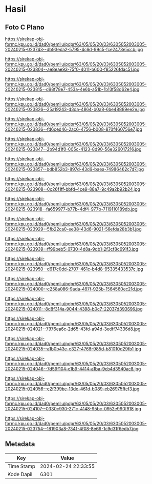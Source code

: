 # Hasil

## Foto C Plano

https://sirekap-obj-formc.kpu.go.id/dad0/pemilu/pdpr/63/05/05/20/03/6305052003005-20240215-023743--db93eda2-5795-4c6d-99c5-fce2473e5ccb.jpg

https://sirekap-obj-formc.kpu.go.id/dad0/pemilu/pdpr/63/05/05/20/03/6305052003005-20240215-023804--ae8eae93-75f0-4011-b600-f85226fdac51.jpg

https://sirekap-obj-formc.kpu.go.id/dad0/pemilu/pdpr/63/05/05/20/03/6305052003005-20240215-023815--d98f78e7-453a-4e6b-a51b-1b13f58d62e4.jpg

https://sirekap-obj-formc.kpu.go.id/dad0/pemilu/pdpr/63/05/05/20/03/6305052003005-20240215-023826--25a19243-d3da-4864-b0a8-6be48889ee2e.jpg

https://sirekap-obj-formc.kpu.go.id/dad0/pemilu/pdpr/63/05/05/20/03/6305052003005-20240215-023836--fd6ced46-2ac6-4756-b008-870f460756e7.jpg

https://sirekap-obj-formc.kpu.go.id/dad0/pemilu/pdpr/63/05/05/20/03/6305052003005-20240215-023847--2b94d1f0-005c-4123-8d90-56e326017216.jpg

https://sirekap-obj-formc.kpu.go.id/dad0/pemilu/pdpr/63/05/05/20/03/6305052003005-20240215-023857--bdb852b3-897d-43d6-baea-74986462c7d7.jpg

https://sirekap-obj-formc.kpu.go.id/dad0/pemilu/pdpr/63/05/05/20/03/6305052003005-20240215-023908--0c26f1ff-bbfd-4ce9-88a7-9c49a2b92b24.jpg

https://sirekap-obj-formc.kpu.go.id/dad0/pemilu/pdpr/63/05/05/20/03/6305052003005-20240215-023918--fa659977-b77b-4df4-977b-7119110189db.jpg

https://sirekap-obj-formc.kpu.go.id/dad0/pemilu/pdpr/63/05/05/20/03/6305052003005-20240215-023929--5fb22ca0-ee38-43d6-9021-56efda28b3b1.jpg

https://sirekap-obj-formc.kpu.go.id/dad0/pemilu/pdpr/63/05/05/20/03/6305052003005-20240215-023939--ff99beb5-0730-4d8a-9db1-2f3cf8c691f3.jpg

https://sirekap-obj-formc.kpu.go.id/dad0/pemilu/pdpr/63/05/05/20/03/6305052003005-20240215-023950--d617c0dd-2707-461c-b4d8-95335433537c.jpg

https://sirekap-obj-formc.kpu.go.id/dad0/pemilu/pdpr/63/05/05/20/03/6305052003005-20240215-024000--c258a086-9ada-497f-925b-1564560ec21d.jpg

https://sirekap-obj-formc.kpu.go.id/dad0/pemilu/pdpr/63/05/05/20/03/6305052003005-20240215-024011--8d8f314a-9044-4398-b0c7-22037d393696.jpg

https://sirekap-obj-formc.kpu.go.id/dad0/pemilu/pdpr/63/05/05/20/03/6305052003005-20240215-024021--7976ea6c-2d65-43fd-a94d-3edff74336d8.jpg

https://sirekap-obj-formc.kpu.go.id/dad0/pemilu/pdpr/63/05/05/20/03/6305052003005-20240215-024035--a1b0b43e-c327-4768-985d-b81010d29fb1.jpg

https://sirekap-obj-formc.kpu.go.id/dad0/pemilu/pdpr/63/05/05/20/03/6305052003005-20240215-024046--7d59f104-c1b9-4414-a1ba-9cb4d3540ac8.jpg

https://sirekap-obj-formc.kpu.go.id/dad0/pemilu/pdpr/63/05/05/20/03/6305052003005-20240215-024056--c2f399be-13de-461d-b089-eb26975ffef3.jpg

https://sirekap-obj-formc.kpu.go.id/dad0/pemilu/pdpr/63/05/05/20/03/6305052003005-20240215-024107--0330c930-271c-4148-95bc-0952e990f918.jpg

https://sirekap-obj-formc.kpu.go.id/dad0/pemilu/pdpr/63/05/05/20/03/6305052003005-20240215-023754--181903a8-7341-4f08-8e69-1c9d31f6edb7.jpg


## Metadata

| Key        | Value               |
| ---------- | ------------------- |
| Time Stamp | 2024-02-24 22:33:55 |
| Kode Dapil | 6301                |



